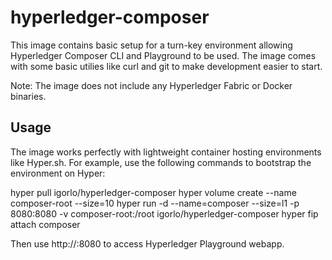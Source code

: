 # hyperledger-composer
This image contains basic setup for a turn-key environment allowing Hyperledger Composer CLI and Playground to be used.
The image comes with some basic utilies like curl and git to make development easier to start.

Note: The image does not include any Hyperledger Fabric or Docker binaries.

## Usage

The image works perfectly with lightweight container hosting environments like Hyper.sh.
For example, use the following commands to bootstrap the environment on Hyper:

   hyper pull igorlo/hyperledger-composer
   hyper volume create --name composer-root --size=10
   hyper run -d --name=composer --size=l1 -p 8080:8080 -v composer-root:/root igorlo/hyperledger-composer
   hyper fip attach <your IP> composer

Then use http://<your IP>:8080 to access Hyperledger Playground webapp.
